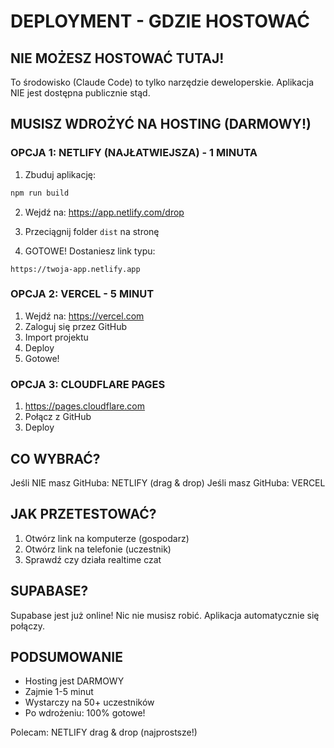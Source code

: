 # DEPLOYMENT - GDZIE HOSTOWAĆ

## NIE MOŻESZ HOSTOWAĆ TUTAJ!

To środowisko (Claude Code) to tylko narzędzie deweloperskie.
Aplikacja NIE jest dostępna publicznie stąd.

## MUSISZ WDROŻYĆ NA HOSTING (DARMOWY!)

### OPCJA 1: NETLIFY (NAJŁATWIEJSZA) - 1 MINUTA

1. Zbuduj aplikację:
```bash
npm run build
```

2. Wejdź na: https://app.netlify.com/drop

3. Przeciągnij folder `dist` na stronę

4. GOTOWE! Dostaniesz link typu:
```
https://twoja-app.netlify.app
```

### OPCJA 2: VERCEL - 5 MINUT

1. Wejdź na: https://vercel.com
2. Zaloguj się przez GitHub
3. Import projektu
4. Deploy
5. Gotowe!

### OPCJA 3: CLOUDFLARE PAGES

1. https://pages.cloudflare.com
2. Połącz z GitHub
3. Deploy

## CO WYBRAĆ?

Jeśli NIE masz GitHuba: NETLIFY (drag & drop)
Jeśli masz GitHuba: VERCEL

## JAK PRZETESTOWAĆ?

1. Otwórz link na komputerze (gospodarz)
2. Otwórz link na telefonie (uczestnik)
3. Sprawdź czy działa realtime czat

## SUPABASE?

Supabase jest już online! Nic nie musisz robić.
Aplikacja automatycznie się połączy.

## PODSUMOWANIE

- Hosting jest DARMOWY
- Zajmie 1-5 minut
- Wystarczy na 50+ uczestników
- Po wdrożeniu: 100% gotowe!

Polecam: NETLIFY drag & drop (najprostsze!)
